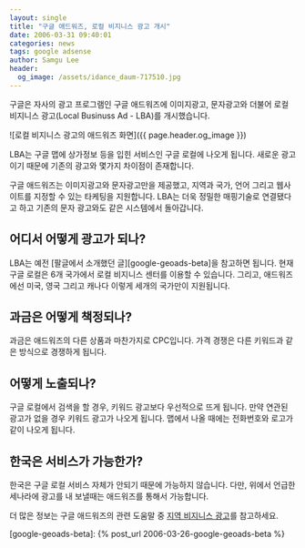 ```yaml
---
layout: single
title: "구글 애드워즈, 로컬 비지니스 광고 개시"
date: 2006-03-31 09:40:01
categories: news
tags: google adsense
author: Samgu Lee
header:
  og_image: /assets/idance_daum-717510.jpg
---
```


구글은 자사의 광고 프로그램인 구글 애드워즈에 이미지광고, 문자광고와 더불어 로컬 비지니스 광고(Local Businuss Ad - LBA)를 개시했습니다.

![로컬 비지니스 광고의 애드워즈 화면]({{ page.header.og_image }})

LBA는 구글 맵에 상가정보 등을 입힌 서비스인 구글 로컬에 나오게 됩니다. 새로운 광고이기 때문에 기존의 광고와 몇가지 차이점이 존재합니다.

구글 애드워즈는 이미지광고와 문자광고만을 제공했고, 지역과 국가, 언어 그리고 웹사이트를 지정할 수 있는 타케팅을 지원합니다. LBA는 더욱 정밀한 매핑기술로 연결됐다고 하고 기존의 문자 광고와도 같은 시스템에서 돌아갑니다.

## 어디서 어떻게 광고가 되나?

LBA는 예전 [팔글에서 소개했던 글][google-geoads-beta]을 참고하면 됩니다. 현재 구글 로컬은 6개 국가에서 로컬 비지니스 센터를 이용할 수 있습니다. 그리고, 애드워즈에선 미국, 영국 그리고 캐나다 이렇게 세개의 국가만이 지원됩니다.

## 과금은 어떻게 책정되나?

과금은 애드워즈의 다른 상품과 마찬가지로 CPC입니다. 가격 경쟁은 다른 키워드과 같은 방식으로 경쟁하게 됩니다.

## 어떻게 노출되나?

구글 로컬에서 검색을 할 경우, 키워드 광고보다 우선적으로 뜨게 됩니다. 만약 연관된 광고가 없을 경우 키워드 광고가 나오게 됩니다. 맵에서 나올 때에는 전화번호와 로고가 같이 나오게 됩니다.

## 한국은 서비스가 가능한가?

한국은 구글 로컬 서비스 자체가 안되기 때문에 가능하지 않습니다. 다만, 위에서 언급한 세나라에 광고를 내 보낼때는 애드워즈를 통해서 가능합니다.

더 많은 정보는 구글 애드워즈의 관련 도움말 중 [지역 비지니스 광고](https://adwords.google.com/support/bin/topic.py?topic=8484)를 참고하세요.

[google-geoads-beta]: {% post_url 2006-03-26-google-geoads-beta %}
